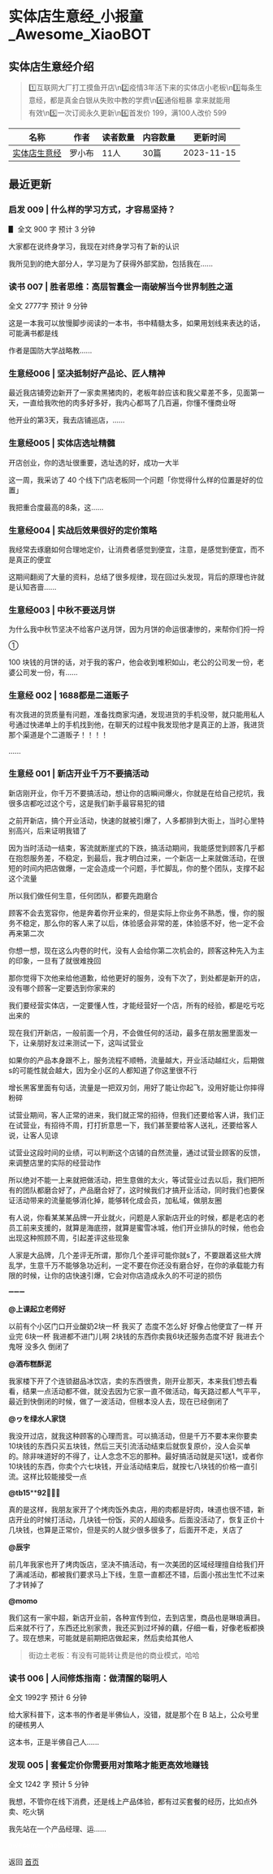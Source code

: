 # 实体店生意经_小报童_Awesome_XiaoBOT

## 实体店生意经介绍
> 1️⃣互联网大厂打工摸鱼开店\n2️⃣疫情3年活下来的实体店小老板\n3️⃣每条生意经，都是真金白银从失败中教的学费\n4️⃣通俗粗暴 拿来就能用  
有效\n5️⃣一次订阅永久更新\n6️⃣首发价 199，满100人改价 599  
  


|名称|作者|读者数量|内容数量|更新时间|
|---|---|---|---|---|
|[实体店生意经](https://xiaobot.net/p/ThinkPM?refer=9c3f1c95-a052-465a-9902-f6d75080262a)|罗小布|11人|30篇|2023-11-15|

## 最近更新
### 启发 009 | 什么样的学习方式，才容易坚持？

▋ 全文 900 字 预计 3 分钟

大家都在说终身学习，我现在对终身学习有了新的认识

我所见到的绝大部分人，学习是为了获得外部奖励，包括我在......

### 读书 007 | 胜者思维：高层智囊金一南破解当今世界制胜之道

全文 2777字 预计 9 分钟

这是一本我可以放慢脚步阅读的一本书，书中精髓太多，如果用划线来表达的话，可能满书都是线

作者是国防大学战略教......

### 生意经006 | 坚决抵制好产品论、匠人精神

最近我店铺旁边新开了一家卖黑猪肉的，老板年龄应该和我父辈差不多，见面第一天，一直给我吹他的肉多好多好，我内心都骂了几百遍，你懂不懂商业呀

他开业的第3天，我去店铺巡店，......

### 生意经005 | 实体店选址精髓

开店创业，你的选址很重要，选址选的好，成功一大半

这一周，我采访了 40 个线下门店老板同一个问题「你觉得什么样的位置是好的位置」

我把重合度最高的8条，这......

### 生意经004 | 实战后效果很好的定价策略

我经常去琢磨如何合理地定价，让消费者感觉到便宜，注意，是感觉到便宜，而不是真正的便宜

这期间翻阅了大量的资料，总结了很多规律，现在回过头发现，背后的原理也许就是认知吝啬......

### 生意经003 | 中秋不要送月饼

为什么我中秋节坚决不给客户送月饼，因为月饼的命运很凄惨的，来帮你们捋一捋

①

100 块钱的月饼的话，对于我的客户，他会收到堆积如山，老公的公司发一份，老婆公司发一份，有......

### 生意经 002 | 1688都是二道贩子

有次我进的货质量有问题，准备找商家沟通，发现进货的手机没带，就只能用私人号通过快递单上的手机找到他，在聊天的过程中我发现他才是真正的上游，我进货那个渠道是个二道贩子！！！！

......

### 生意经 001 | 新店开业千万不要搞活动

新店刚开业，你千万不要搞活动，想让你的店瞬间爆火，你就是在给自己挖坑，我很多店都吃过这个亏，这是我们新手最容易犯的错

之前开新店，搞个开业活动，快速的就被引爆了，人多都排到大街上，当时心里特别高兴，后来证明我错了

因为当时活动一结束，客流就断崖式的下跌，搞活动期间，我能感觉到顾客几乎都在抱怨服务差，不稳定，到最后，我才明白过来，一个新店一上来就做活动，在很短的时间内把店做爆，一定会造成一个问题，手忙脚乱，你的整个团队，支撑不起这个流量

所以我们做任何生意，任何团队，都要先跑磨合

顾客不会去宽容你，他是奔着你开业来的，但是实际上你业务不熟悉，慢，你的服务不稳定，那么你的客人来了以后，体验感会非常的差，体验感不好，他一定不会再来第二次

你想一想，现在这么内卷的时代，没有人会给你第二次机会的，顾客这种先入为主的印象，一旦有了就很难挽回

那你觉得下次他来给他道歉，给他更好的服务，没有下次了，到处都是新开的店，没有哪个顾客一定要选到你家来的

我们要经营实体店，一定要懂人性，才能经营好一个店，所有的经验，都是吃亏吃出来的

现在我们开新店，一般前面一个月，不会做任何的活动，最多在朋友圈里面发一下，让亲朋好友过来测试一下，这叫试营业

如果你的产品本身跟不上，服务流程不顺畅，流量越大，开业活动越红火，后期做s的可能性就会越大，因为全小区的人都知道了你这里很不行

增长黑客里面有句话，流量是一把双刃剑，用好了能让你起飞，没用好能让你摔得粉碎

试营业期间，客人正常的进来，我们就正常的招待，但我们还要给客人讲，我们正在试营业，有招待不周，打打折意思一下，我们甚至要给客人送礼，还要给客人说，让客人见谅

试营业这段时间的业绩，可以判断这个店铺的自然流量，通过试营业顾客的反馈，来调整店里的实际的经营动作

所以绝对不能一上来就把做活动，把生意做的太火，等试营业过去以后，我们把所有的团队都磨合好了，产品磨合好了，这时候我们才搞开业活动，同时我们也要保证活动带来的流量能够消化掉，能够转化成会员，加私域，做朋友圈

有人说，你看某某某品牌一开业就火，问题是人家新店开业的时候，都是老店的老员工前来支援的，就算是海底捞，就算是蜜雪冰城，他们开业排队的时候，他也会出现这种照顾不周，引起差评这些现象

人家是大品牌，几个差评无所谓，那你几个差评可能你就s了，不要跟着这些大牌乱学，生意千万不能够急功近利，一定不要在你还没有磨合好，在你的承载能力有限的时候，让你的店快速引爆，它会对你店造成永久的不可逆的损伤

➖➖➖

**@上课起立老师好**

以前有个小区门口开业酸奶2块一杯 我买了 态度不怎么好 好像占他便宜了一样 开业完 6块一杯 我进都不进门儿啊 2块钱的东西你卖我6块还服务态度不好
我进去个鬼呀 没多久 倒闭了

**@酒布糕酥泥**

我家楼下开了个连锁甜品冰饮店，卖的东西很贵，刚开业那天，本来我们想去看看，结果一点活动都不做，就没去因为它家一直不做活动，每天路过都人气平平，最近到快倒闭的时候，做了一波活动，但根本没人去，现在已经倒闭了

**@ヮを绿水人家饶**

我没开过店，就我这种顾客的心理而言。可以搞活动，但是千万不要本来你要卖10块钱的东西只买五块钱，然后三天引流活动结束后就恢复原价，没人会买单的。除非味道好的不得了，让人念念不忘的那种。最好搞活动就是买1送1，或者你10块钱的东西，你卖个六七块钱，开业活动结束后，就按七八块钱的价格一直引流。这样比较能接受一点

**@tb15******92💎💎💎**

真的是这样，我朋友家开了个烤肉饭外卖店，用的肉都是好肉，味道也很不错，新店开业的时候打活动，几块钱一份饭，买的人超级多。后面没活动了，恢复正价十几块钱，也算是正常价，但是买的人就少很多很多了，后面开不走，关店了

**@辰宇**

前几年我家也开了烤肉饭店，坚决不搞活动，有一次美团的区域经理擅自给我们开了满减活动，都被我们要求马上下线，生意一直都还不错，后面小孩出生忙不过来了才转掉了

**@momo**

我们这有一家中超，新店开业前，各种宣传到位，去到店里，商品也是琳琅满目。后来就不行了，东西还比别家贵，我还买到过坏掉的藕，仔细一看，好像老板都换了。现在想来，可能就是前期把店做起来，然后卖给其他人

> 街边土老板：有没有可能转让费是他的商业模式，哈哈

### 读书 006 | 人间修炼指南：做清醒的聪明人

全文 1992字 预计 6 分钟

给大家科普下，这本书的作者是半佛仙人，没错，就是那个在 B 站上，公众号里的硬核男人

这本书，正是半佛自己人......

### 发现 005 | 套餐定价你需要用对策略才能更高效地赚钱

全文 1242 字 预计 5 分钟

我想，不管你在线下消费，还是线上产品体验，都有过买套餐的经历，比如点外卖、吃火锅

我先站在一个产品经理、运......


<a href="https://github.com/Reno9527/awesome-xiaobot" style="color: white; text-decoration: none;">awesome-xiaobot</a>

返回 [首页](../README.md)
